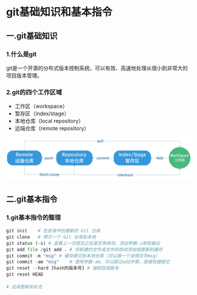 # git基础知识和基本指令

## 一.git基础知识

### 1.什么是git

git是一个开源的分布式版本控制系统，可以有效、高速地处理从很小到非常大的项目版本管理。

### 2.git的四个工作区域

- 工作区（workspace）
- 暂存区（index/stage）
- 本地仓库（local repository）
- 远端仓库（remote repository）

![](../images/git_structure.png)



## 二.git基本指令

### 1.git基本指令的整理

```python
git init	# 在目录中创建新的 Git 仓库
git clone	# 拷贝一个 Git 仓库到本地
git status (-s)	# 查看上一次提交之后是否有修改，添加参数-s简短输出
git add file /git add .	# 将新建的文件或文件的改动添加或更新到缓存
git commit -m "msg"	# 缓存提交到本地仓库（可以跟一个说明文字msg）
git commit -am "msg"	# 使用参数-am，可以跳过add步骤，直接快捷提交
git reset --hard [hash的版本号]	# 强制回滚版本
git reset HEAD

# 后续更新和补充
```



